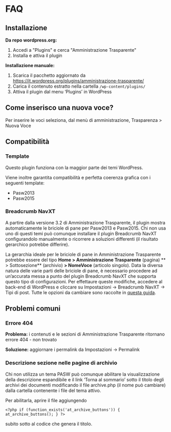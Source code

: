 # FAQ

## Installazione

**Da repo wordpress.org:**
1. Accedi a "Plugins" e cerca "Amministrazione Trasparente"
2. Installa e attiva il plugin

**Installazione manuale:**
1. Scarica il pacchetto aggiornato da https://it.wordpress.org/plugins/amministrazione-trasparente/
2. Carica il contenuto estratto nella cartella `/wp-content/plugins/`
3. Attiva il plugin dal menu ‘Plugins’ in WordPress

## Come inserisco una nuova voce?
Per inserire le voci seleziona, dal menù di amministrazione, Trasparenza > Nuova Voce

## Compatibilità

### Template

Questo plugin funziona con la maggior parte dei temi WordPress.

Viene inoltre garantita compatibilità e perfetta coerenza grafica con i seguenti template:

- Pasw2013
- Pasw2015

### Breadcrumb NavXT
A partire dalla versione 3.2 di Amministrazione Trasparente, il plugin mostra automaticamente le briciole di pane per Pasw2013 e Pasw2015. Chi non usa uno di questi temi può comunque installare il plugin Breadcrumb NavXT configurandolo manualmente o ricorrere a soluzioni differenti (il risultato gerarchico potrebbe differire).

La gerarchia ideale per le briciole di pane in Amministrazione Trasparente potrebbe essere del tipo **Home > Amministrazione Trasparente** (pagina) ** > Sottosezione** (archivio) **> NomeVoce** (articolo singolo).
Data la diversa natura delle varie parti delle briciole di pane, è necessario procedere ad un’accurata messa a punto del plugin Breadcrumb NavXT che supporta questo tipo di configurazioni.
Per effettaure queste modifiche, accedere al back-end di WordPress e cliccare su Impostazioni -> Breadcrumb NavXT -> Tipi di post.
Tutte le opzioni da cambiare sono raccolte in [questa guida](http://supporto.marcomilesi.ml/2014/breadcrumb-navxt-e-le-briciole-di-pane/).

## Problemi comuni

### Errore 404

**Problema:** i contenuti e le sezioni di Amministrazione Trasparente ritornano errore 404 - non trovato

**Soluzione:** aggiornare i permalink da Impostazioni -> Permalink

### Descrizione sezione nelle pagine di archivio

Chi non utilizza un tema PASW può comunque abilitare la visualizzazione della descrizione espandibile e il link ‘Torna al sommario’ sotto il titolo degli archivi dei documenti modificando il file archive.php (il nome può cambiare) dalla cartella contenente i file del tema attivo.

Per abilitarla, aprire il file aggiungendo

`<?php if (function_exists('at_archive_buttons')) { at_archive_buttons(); } ?>`

subito sotto al codice che genera il titolo.